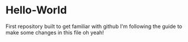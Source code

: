 # Hello-World
First repository built to get familiar with github
I'm following the guide to make some changes in this file
oh yeah!
